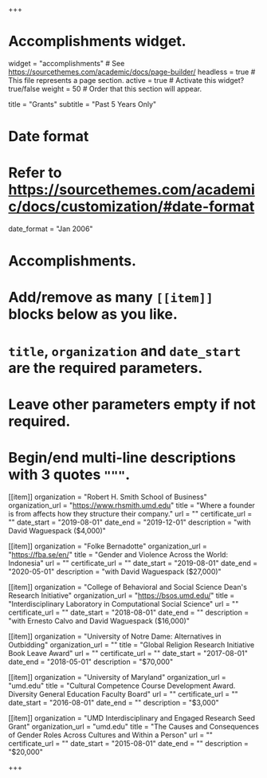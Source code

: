 +++
# Accomplishments widget.
widget = "accomplishments"  # See https://sourcethemes.com/academic/docs/page-builder/
headless = true  # This file represents a page section.
active = true  # Activate this widget? true/false
weight = 50  # Order that this section will appear.

title = "Grants"
subtitle = "Past 5 Years Only"

# Date format
#   Refer to https://sourcethemes.com/academic/docs/customization/#date-format
date_format = "Jan 2006"

# Accomplishments.
#   Add/remove as many `[[item]]` blocks below as you like.
#   `title`, `organization` and `date_start` are the required parameters.
#   Leave other parameters empty if not required.
#   Begin/end multi-line descriptions with 3 quotes `"""`.

[[item]]
  organization = "Robert H. Smith School of Business"
  organization_url = "https://www.rhsmith.umd.edu"
  title = "Where a founder is from affects how they structure their company."
  url = ""
  certificate_url = ""
  date_start = "2019-08-01"
  date_end = "2019-12-01"
  description = "with David Waguespack ($4,000)"

[[item]]
  organization = "Folke Bernadotte"
  organization_url = "https://fba.se/en/"
  title = "Gender and Violence Across the World: Indonesia"
  url = ""
  certificate_url = ""
  date_start = "2019-08-01"
  date_end = "2020-05-01"
  description = "with David Waguespack ($27,000)"

[[item]]
  organization = "College of Behavioral and Social Science Dean's Research Initiative"
  organization_url = "https://bsos.umd.edu/"
  title = "Interdisciplinary Laboratory in Computational Social Science"
  url = ""
  certificate_url = ""
  date_start = "2018-08-01"
  date_end = ""
  description = "with Ernesto Calvo and David Waguespack ($16,000)"
  
[[item]]
  organization = "University of Notre Dame: Alternatives in Outbidding"
  organization_url = ""
  title = "Global Religion Research Initiative Book Leave Award"
  url = ""
  certificate_url = ""
  date_start = "2017-08-01"
  date_end = "2018-05-01"
  description = "$70,000"
  
  [[item]]
  organization = "University of Maryland"
  organization_url = "umd.edu"
  title = "Cultural Competence Course Development Award. Diversity General Education Faculty
Board"
  url = ""
  certificate_url = ""
  date_start = "2016-08-01"
  date_end = ""
  description = "$3,000"
  
[[item]]
  organization = "UMD Interdisciplinary and Engaged Research Seed Grant"
  organization_url = "umd.edu"
  title = "The Causes and Consequences of Gender Roles Across Cultures and Within a Person"
  url = ""
  certificate_url = ""
  date_start = "2015-08-01"
  date_end = ""
  description = "$20,000"

+++
